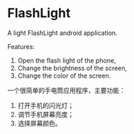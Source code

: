 FlashLight
==========

A light FlashLight android application.

Features:
1. Open the flash light of the phone,
2. Change the brightness of the screen,
3. Change the color of the screen.



一个很简单的手电筒应用程序，主要功能：
1. 打开手机的闪光灯；
2. 调节手机屏幕亮度；
3. 选择屏幕颜色。

